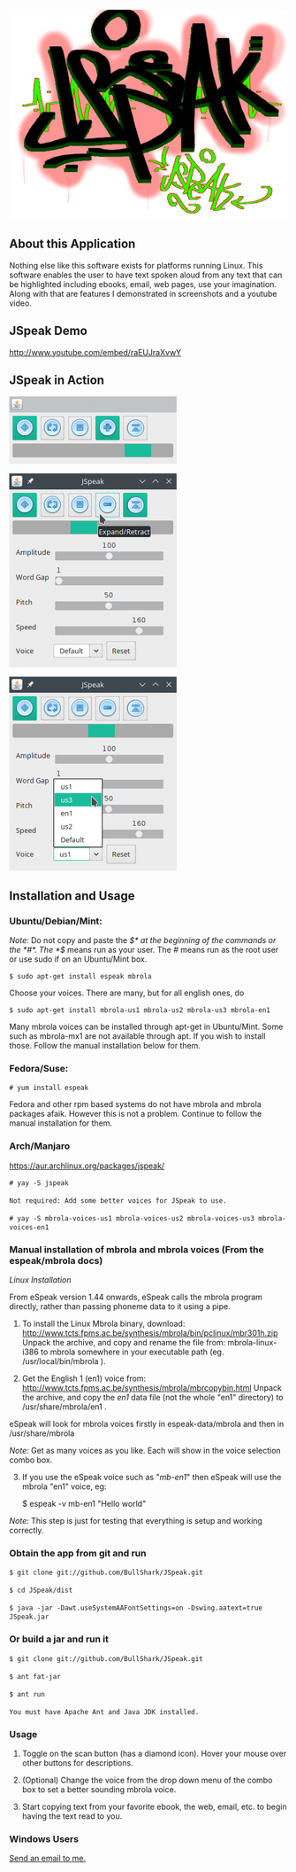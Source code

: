 ![JSpeak Banner](https://github.com/BullShark/JSpeak/raw/master/artwork/JSpeak.png)

## About this Application

Nothing else like this software exists for platforms running Linux. This software enables the user to have text spoken aloud from any text that can be highlighted including ebooks, email, web pages, use your imagination. Along with that are features I demonstrated in screenshots and a youtube video.

## JSpeak Demo

http://www.youtube.com/embed/raEUJraXvwY

## JSpeak in Action

![Compact GUI](https://raw.githubusercontent.com/BullShark/JSpeak/master/artwork/JSpeak-Minimode.png)

![Button Hints](https://raw.githubusercontent.com/BullShark/JSpeak/master/artwork/JSpeak-Button-Hints.png)

![Voices](https://raw.githubusercontent.com/BullShark/JSpeak/master/artwork/JSpeak-Mbrola-Voices.png)

## Installation and Usage

### Ubuntu/Debian/Mint:

*Note:* Do not copy and paste the *$* at the beginning of the commands or the *#*. The *$* means run as your user. The *#* means run as the root user or use sudo if on an Ubuntu/Mint box.

    $ sudo apt-get install espeak mbrola

Choose your voices. There are many, but for all english ones, do

    $ sudo apt-get install mbrola-us1 mbrola-us2 mbrola-us3 mbrola-en1

Many mbrola voices can be installed through apt-get in Ubuntu/Mint. Some such as mbrola-mx1 are not available through apt. If you wish to install those. Follow the manual installation below for them.

### Fedora/Suse:

    # yum install espeak

Fedora and other rpm based systems do not have mbrola and mbrola packages afaik. However this is not a problem. Continue to follow the manual installation for them.

### Arch/Manjaro

https://aur.archlinux.org/packages/jspeak/

    # yay -S jspeak
    
    Not required: Add some better voices for JSpeak to use.
    
    # yay -S mbrola-voices-us1 mbrola-voices-us2 mbrola-voices-us3 mbrola-voices-en1

### Manual installation of mbrola and mbrola voices (From the espeak/mbrola docs)

*Linux Installation*

From eSpeak version 1.44 onwards, eSpeak calls the mbrola program directly, rather than passing phoneme data to it using a pipe.

1. To install the Linux Mbrola binary, download:
http://www.tcts.fpms.ac.be/synthesis/mbrola/bin/pclinux/mbr301h.zip
Unpack the archive, and copy and rename the file from: mbrola-linux-i386 to
mbrola somewhere in your executable path (eg. /usr/local/bin/mbrola ).

2. Get the English 1 (en1) voice from:
http://www.tcts.fpms.ac.be/synthesis/mbrola/mbrcopybin.html
Unpack the archive, and copy the *en1* data file (not the whole "en1"
directory) to /usr/share/mbrola/en1 .

  eSpeak will look for mbrola voices firstly in espeak-data/mbrola and then in /usr/share/mbrola

  *Note:* Get as many voices as you like. Each will show in the voice selection combo box.

3. If you use the eSpeak voice such as "*mb-en1*" then eSpeak will use the mbrola "en1" voice, eg:

   $ espeak -v mb-en1 "Hello world"

  *Note:* This step is just for testing that everything is setup and working correctly.

### Obtain the app from git and run

    $ git clone git://github.com/BullShark/JSpeak.git

    $ cd JSpeak/dist

    $ java -jar -Dawt.useSystemAAFontSettings=on -Dswing.aatext=true JSpeak.jar


### Or build a jar and run it

    $ git clone git://github.com/BullShark/JSpeak.git

    $ ant fat-jar 

    $ ant run

    You must have Apache Ant and Java JDK installed.

### Usage

1. Toggle on the scan button (has a diamond icon). Hover your mouse over other buttons for descriptions.

2. (Optional) Change the voice from the drop down menu of the combo box to set a better sounding mbrola voice.

3. Start copying text from your favorite ebook, the web, email, etc. to begin having the text read to you.

### Windows Users

<a href="mailto://goodbye300@aim.com">Send an email to me.</a>

